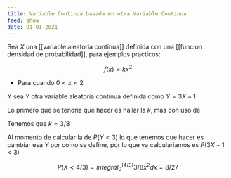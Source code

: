 ```yaml
---
title: Variable Continua basada en otra Variable Continua
feed: show
date: 01-01-2021
---
```

Sea $X$ una [[variable aleatoria continua]] definida con una [[funcion densidad de probabilidad]], para ejemplos practicos:

$$f(x)= k x^2$$ 

- Para cuando $0<x<2$

Y sea $Y$ otra variable aleatoria continua definida como $Y= 3X -1$ 

Lo primero que se tendria que hacer es hallar la $k$, mas con uso de 

Tenemos que $k=3/8$

Al momento de calcular la  de $P(Y<3)$ lo que tenemos que hacer es cambiar esa $Y$ por como se define, por lo que ya calculariamos es $P(3X-1<3)$


$$P(X< 4/3) = integral_0^(4/3) 3/8 x^2 d x = 8/27$$


